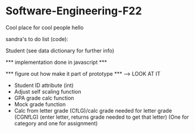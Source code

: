 # Software-Engineering-F22
Cool place for cool people
hello



sandra's to do list (code):

Student (see data dictionary for further info)

*** implementation done in javascript ***

*** figure out how make it part of prototype *** —> LOOK AT IT

- Student ID attribute (int)
- Adjust self scaling function
- GPA grade calc function
- Mock grade function
- Calc from letter grade (CfLG)/calc grade needed for letter grade (CGNfLG) (enter letter, returns grade needed to get that letter) (One for category and one for assignment)

